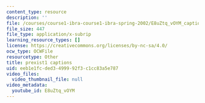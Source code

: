 ```yaml
---
content_type: resource
description: ''
file: /courses/course1-ibra-course1-ibra-spring-2002/E8uZtq_vOYM_captions.webvtt
file_size: 447
file_type: application/x-subrip
learning_resource_types: []
license: https://creativecommons.org/licenses/by-nc-sa/4.0/
ocw_type: OCWFile
resourcetype: Other
title: prexist1 captions
uid: eeb1e1fc-ded3-4999-92f3-c1cc83a5e787
video_files:
  video_thumbnail_file: null
video_metadata:
  youtube_id: E8uZtq_vOYM
---
```

